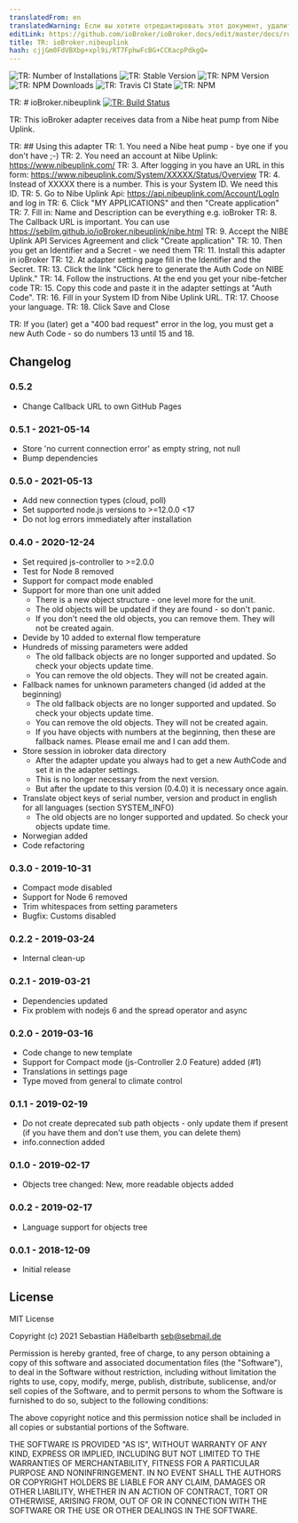 ```yaml
---
translatedFrom: en
translatedWarning: Если вы хотите отредактировать этот документ, удалите поле «translationFrom», в противном случае этот документ будет снова автоматически переведен
editLink: https://github.com/ioBroker/ioBroker.docs/edit/master/docs/ru/adapterref/iobroker.nibeuplink/README.md
title: TR: ioBroker.nibeuplink
hash: cjjGm0FdVBXbp+xpl9i/RT7FphwFcBG+CCKacpPdkgQ=
---
```

![TR: Number of Installations](http://iobroker.live/badges/nibeuplink-installed.svg)
![TR: Stable Version](http://iobroker.live/badges/nibeuplink-stable.svg)
![TR: NPM Version](https://img.shields.io/npm/v/iobroker.nibeuplink.svg)
![TR: NPM Downloads](https://img.shields.io/npm/dm/iobroker.nibeuplink.svg)
![TR: Travis CI State](https://travis-ci.org/sebilm/ioBroker.nibeuplink.svg?branch=master)
![TR: NPM](https://nodei.co/npm/iobroker.nibeuplink.png?downloads=true)

TR: # ioBroker.nibeuplink
[![TR: Build Status](https://github.com/sebilm/ioBroker.nibeuplink/workflows/Test%20and%20Release/badge.svg)](https://github.com/sebilm/ioBroker.nibeuplink/actions/workflows/test-and-release.yml)

TR: This ioBroker adapter receives data from a Nibe heat pump from Nibe Uplink.

TR: ## Using this adapter
TR: 1. You need a Nibe heat pump - bye one if you don't have ;-)
TR: 2. You need an account at Nibe Uplink: https://www.nibeuplink.com/
TR: 3. After logging in you have an URL in this form: https://www.nibeuplink.com/System/XXXXX/Status/Overview
TR: 4. Instead of XXXXX there is a number. This is your System ID. We need this ID.
TR: 5. Go to Nibe Uplink Api: https://api.nibeuplink.com/Account/LogIn and log in
TR: 6. Click "MY APPLICATIONS" and then "Create application"
TR: 7. Fill in: Name and Description can be everything e.g. ioBroker
TR: 8. The Callback URL is important. You can use https://sebilm.github.io/ioBroker.nibeuplink/nibe.html
TR: 9. Accept the NIBE Uplink API Services Agreement and click "Create application"
TR: 10. Then you get an Identifier and a Secret - we need them
TR: 11. Install this adapter in ioBroker
TR: 12. At adapter setting page fill in the Identifier and the Secret.
TR: 13. Click the link "Click here to generate the Auth Code on NIBE Uplink."
TR: 14. Follow the instructions. At the end you get your nibe-fetcher code
TR: 15. Copy this code and paste it in the adapter settings at "Auth Code".
TR: 16. Fill in your System ID from Nibe Uplink URL.
TR: 17. Choose your language.
TR: 18. Click Save and Close

TR: If you (later) get a "400 bad request" error in the log, you must get a new Auth Code - so do numbers 13 until 15 and 18.

## Changelog

### 0.5.2
* Change Callback URL to own GitHub Pages

### 0.5.1 - 2021-05-14
* Store 'no current connection error' as empty string, not null
* Bump dependencies

### 0.5.0 - 2021-05-13
* Add new connection types (cloud, poll)
* Set supported node.js versions to >=12.0.0 <17
* Do not log errors immediately after installation

### 0.4.0 - 2020-12-24
* Set required js-controller to >=2.0.0
* Test for Node 8 removed
* Support for compact mode enabled
* Support for more than one unit added
  - There is a new object structure - one level more for the unit.
  - The old objects will be updated if they are found - so don't panic.
  - If you don't need the old objects, you can remove them. They will not be created again.
* Devide by 10 added to external flow temperature
* Hundreds of missing parameters were added
  - The old fallback objects are no longer supported and updated. So check your objects update time.
  - You can remove the old objects. They will not be created again.
* Fallback names for unknown parameters changed (id added at the beginning)
  - The old fallback objects are no longer supported and updated. So check your objects update time.
  - You can remove the old objects. They will not be created again.
  - If you have objects with numbers at the beginning, then these are fallback names. Please email me and I can add them.
* Store session in iobroker data directory
  - After the adapter update you always had to get a new AuthCode and set it in the adapter settings.
  - This is no longer necessary from the next version.
  - But after the update to this version (0.4.0) it is necessary once again.
* Translate object keys of serial number, version and product in english for all languages (section SYSTEM_INFO)
  - The old objects are no longer supported and updated. So check your objects update time.
* Norwegian added
* Code refactoring

### 0.3.0 - 2019-10-31
* Compact mode disabled
* Support for Node 6 removed
* Trim whitespaces from setting parameters
* Bugfix: Customs disabled

### 0.2.2 - 2019-03-24
* Internal clean-up

### 0.2.1 - 2019-03-21
* Dependencies updated
* Fix problem with nodejs 6 and the spread operator and async

### 0.2.0 - 2019-03-16
* Code change to new template
* Support for Compact mode (js-Controller 2.0 Feature) added (#1)
* Translations in settings page
* Type moved from general to climate control

### 0.1.1 - 2019-02-19
* Do not create deprecated sub path objects - only update them if present (if you have them and don't use them, you can delete them)
* info.connection added

### 0.1.0 - 2019-02-17
* Objects tree changed: New, more readable objects added

### 0.0.2 - 2019-02-17
* Language support for objects tree

### 0.0.1 - 2018-12-09
* Initial release

## License
MIT License

Copyright (c) 2021 Sebastian Häßelbarth <seb@sebmail.de>

Permission is hereby granted, free of charge, to any person obtaining a copy
of this software and associated documentation files (the "Software"), to deal
in the Software without restriction, including without limitation the rights
to use, copy, modify, merge, publish, distribute, sublicense, and/or sell
copies of the Software, and to permit persons to whom the Software is
furnished to do so, subject to the following conditions:

The above copyright notice and this permission notice shall be included in all
copies or substantial portions of the Software.

THE SOFTWARE IS PROVIDED "AS IS", WITHOUT WARRANTY OF ANY KIND, EXPRESS OR
IMPLIED, INCLUDING BUT NOT LIMITED TO THE WARRANTIES OF MERCHANTABILITY,
FITNESS FOR A PARTICULAR PURPOSE AND NONINFRINGEMENT. IN NO EVENT SHALL THE
AUTHORS OR COPYRIGHT HOLDERS BE LIABLE FOR ANY CLAIM, DAMAGES OR OTHER
LIABILITY, WHETHER IN AN ACTION OF CONTRACT, TORT OR OTHERWISE, ARISING FROM,
OUT OF OR IN CONNECTION WITH THE SOFTWARE OR THE USE OR OTHER DEALINGS IN THE
SOFTWARE.